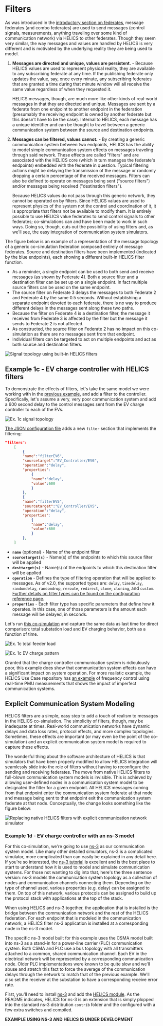 # Filters

As was introduced in the [introductory section on federates](./federates.md), message federates (and combo federates) are used to send messages (control signals, measurements, anything traveling over some kind of communication network) via HELICS to other federates. Though they seem very similar, the way messages and values are handled by HELICS is very different and is motivated by the underlying reality they are being used to model.

1. **Messages are directed and unique, values are persistent.** - Because HELICS values are used to represent physical reality, they are available to any subscribing federate at any time. If the publishing federate only updates the value, say, once every minute, any subscribing federates that are granted a time during that minute window will all receive the same value regardless of when they requested it.

   HELICS messages, though, are much more like other kinds of real-world messages in that they are directed and unique. Messages are sent by a federate from one endpoint to another endpoint in the federation (presumably the receiving endpoint is owned by another federate but this doesn't have to be the case). Internal to HELICS, each message has a unique identifier and can be thought to travel between a generic communication system between the source and destination endpoints.

2. **Messages can be filtered, values cannot.** - By creating a generic communication system between two endpoints, HELICS has the ability to model simple communication system effects on messages traveling through said network. These effects are called "filters" and are associated with the HELICS core (which in turn manages the federate's endpoints) embedded with the federate in question. Typical filtering actions might be delaying the transmission of the message or randomly dropping a certain percentage of the received messages. Filters can also be defined to operate on messages being sent ("source filters") and/or messages being received ("destination filters").

   Because HELICS values do not pass through this generic network, they cannot be operated on by filters. Since HELICS values are used to represent physics of the system not the control and coordination of it, it is appropriate that filters not be available to modify them. It is entirely possible to use HELICS value federates to send control signals to other federates; co-simulations can and have been made to work in such ways. Doing so, though, cuts out the possibility of using filters and, as we'll see, the easy integration of communication system simulators.

The figure below is an example of a representation of the message topology of a generic co-simulation federation composed entirely of message federates. Source and destination filters have been implemented (indicated by the blue endpoints), each showing a different built-in HELICS filter function.

- As a reminder, a single endpoint can be used to both send and receive messages (as shown by Federate 4). Both a source filter and a destination filter can be set up on a single endpoint. In fact multiple source filters can be used on the same endpoint.
- The source filter on Federate 3 delays the messages to both Federate 2 and Federate 4 by the same 0.5 seconds. Without establishing a separate endpoint devoted to each federate, there is no way to produce different delays in the messages sent along these two paths.
- Because the filter on Federate 4 is a destination filter, the message it receives from Federate 3 is affected by the filter but the message it sends to Federate 2 is not affected.
- As constructed, the source filter on Federate 2 has no impact on this co-simulation as there are no messages sent from that endpoint.
- Individual filters can be targeted to act on multiple endpoints and act as both source and destination filters.

![Signal topology using built-in HELICS filters](https://github.com/GMLC-TDC/helics_doc_resources/raw/main/user_guide/messages_and_filters_example.png)

## Example 1c - EV charge controller with HELICS filters

To demonstrate the effects of filters, let's take the same model we were working with in the [previous example](./message_federates.md), and add a filter to the controller. Specifically, let's assume a very, very poor communication system and add a 600 second delay to the control messages sent from the EV charge controller to each of the EVs.

![Ex. 1c signal topology](https://github.com/GMLC-TDC/helics_doc_resources/raw/main/user_guide/Ex1c_Message_topology.png)

[The JSON configuration file](https://github.com/GMLC-TDC/HELICS/tree/319de2b125fe5e36818f0434ac3d0a82ccc46534/examples/user_guide_examples/Example_1c/EV_Controller/Control.json) adds a new `filter` section that implements the filtering:

```json
"filters":
    [
        {
        "name":"filterEV6",
        "sourcetarget":"EV_Controller/EV6",
        "operation":"delay",
        "properties":
            {
            "name":"delay",
            "value":600
            }
        },
        {
        "name":"filterEV5",
        "sourcetarget":"EV_Controller/EV5",
        "operation":"delay",
        "properties":
            {
            "name":"delay",
            "value":600
            }
        },
    ]
```

- **`name`** (optional) - Name of the endpoint filter
- **`sourcetarget(s)`** - Name(s) of the endpoints to which this source filter will be applied
- **`desttarget(s)`** - Name(s) of the endpoints to which this destination filter will be applied
- **`operation`** - Defines the type of filtering operation that will be applied to messages. As of v2.0, the supported types are: `delay`, `timedelay`, `randomdelay`, `randomdrop`, `reroute`, `redirect`, `clone`, `cloning`, and `custom`. [Further details on filter types can be found on the configuration reference page](../../references/configuration_options_reference.md).
- **`properties`** - Each filter type has specific parameters that define how it operates. In this case, one of those parameters is the amount each message will be delayed, in seconds.

Let's run [this co-simulation](https://github.com/GMLC-TDC/HELICS/tree/319de2b125fe5e36818f0434ac3d0a82ccc46534/examples/user_guide_examples/Example_1c/) and capture the same data as last time for direct comparison: total substation load and EV charging behavior, both as a function of time.

![Ex. 1c total feeder load](https://github.com/GMLC-TDC/helics_doc_resources/raw/main/user_guide/Ex1c_Feeder_consumption.png)

![Ex. 1c EV charge pattern](https://github.com/GMLC-TDC/helics_doc_resources/raw/main/user_guide/Ex1c_EV_outputs.png)

Granted that the charge controller communication system is ridiculously poor, this example does show that communication system effects can have a significant impact on system operation. For more realistic example, the HELICS Use Case repository has [an example](https://github.com/GMLC-TDC/HELICS-Use-Cases/tree/main/PNNL-Wide-Area-Control) of frequency control using real-time PMU measurements that shows the impact of imperfect communication systems.

## Explicit Communication System Modeling

HELICS filters are a simple, easy step to add a touch of realism to messages in the HELICS co-simulation. The simplicity of filters, though, may be inadequate at times. Real-world communication networks have dynamic delays and data loss rates, protocol effects, and more complex topologies. Sometimes, these effects are important (or may even be the point of the co-simulation) and an explicit communication system model is required to capture these effects.

The wonderful thing about the software architecture of HELICS is that simulators that have been properly modified to allow HELICS integration will seamlessly slide into the role of filters without having to reconfigure the sending and receiving federates. The move from native HELICS filters to full-blown communication system models is invisible. This is achieved by allowing user-defined nodes in a communication system model to be designated the filter for a given endpoint. All HELICS messages coming from that endpoint enter the communication system federate at that node and message being sent to that endpoint exit the communication system federate at that node. Conceptually, the change looks something like the figure below:

![Replacing native HELICS filters with explicit communication network simulator](https://github.com/GMLC-TDC/helics_doc_resources/raw/main/user_guide/filter_federate_example.png)

### Example 1d - EV charge controller with an ns-3 model

For this co-simulation, we're going to use [ns-3](https://www.nsnam.org) as our communication system model. Like many other detailed simulators, ns-3 is a complicated simulator, more complicated than can easily be explained in any detail here. If you're so interested, the [ns-3 tutorial](https://www.nsnam.org/docs/release/3.29/tutorial/html/index.html) is excellent and is the best place to start to understand how it is used to model and simulate communication systems. For those not wanting to dig into that, here's the three sentence version: ns-3 models the communication system topology as a collection of nodes and communication channels connecting them. Depending on the type of channel used, various properties (e.g. delay) can be assigned to them. On top of this network, various protocols can be assigned to build up the protocol stack with applications at the top of the stack.

When using HELICS and ns-3 together, the application that is installed is the bridge between the communication network and the rest of the HELICS federation. For each endpoint that is modeled in the communication network, a HELICS filter ns-3 application is installed at a corresponding node in the ns-3 model.

The specific ns-3 model built for this example uses the CSMA model built into ns-3 as a stand-in for a power-line carrier (PLC) communication system. Both CSMA and PLC use a bus topology with all transmitters attached to a common, shared communication channel. Each EV in the electrical network will be represented by a corresponding communication node. Older PLC implementations were known to be quite slow and we'll abuse and stretch this fact to force the average of the communication delays through the network to match that of the previous example. We'll also set the receiver at the substation to have a corresponding receive error rate.

First, you'll need to install [ns-3](https://www.nsnam.org/docs/release/3.29/tutorial/html/getting-started.html#downloading-ns-3-using-git) and add the [HELICS module](https://github.com/GMLC-TDC/helics-ns3). As the README indicates, HELICS for ns-3 is an extension that is simply plopped into the standard ns-3 distribution `contrib` folder and the configured with a few extra switches and compiled.

**EXAMPLE USING NS-3 AND HELICS IS UNDER DEVELOPMENT**

<!--
Touhid is developing the ns-3 model

First, to make sure the model is working as intended, let's verify that performance of the communication system model is different when using the native HELICS filters vs a stand-alone communication network simulator.

(xxxxxxx - histogram of delay times for one communication burst)

We can see that when using the native HELICS filters the arrival times of all the messages (ignoring those that were randomly dropped) is exactly xxxxxxx seconds. The arrival times for the messages flowing through the ns-3 model, though, are much more varied as we might expect from a more fully represented communication system model.

What impact does this model have on the performance of the system?

(xxxxxxx - graphs: Substation load (using results from 1b, 1c, 1d) vs time; Number of EVs charging (using results from 1b, 1c, 1d) vs time)

(xxxxxxx - Graph showing impact at transmission level due to communication system effects.)

As you can see, xxxxxxx
-->
